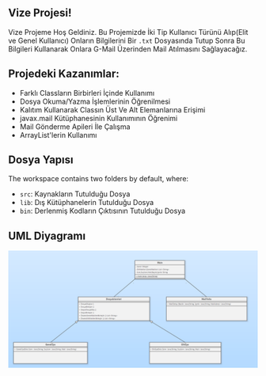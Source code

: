## Vize Projesi!

Vize Projeme Hoş Geldiniz.
Bu Projemizde İki Tip Kullanıcı Türünü Alıp(Elit ve Genel Kullanıcı) Onların Bilgilerini Bir `.txt` Dosyasında Tutup Sonra Bu Bilgileri Kullanarak Onlara G-Mail Üzerinden Mail Atılmasını Sağlayacağız.


## Projedeki Kazanımlar:
- Farklı Classların Birbirleri İçinde Kullanımı
- Dosya Okuma/Yazma İşlemlerinin Öğrenilmesi
- Kalıtım Kullanarak Classın Üst Ve Alt Elemanlarına Erişimi
- javax.mail Kütüphanesinin Kullanımının Öğrenimi
- Mail Gönderme Apileri İle Çalışma
- ArrayList'lerin Kullanımı
## Dosya Yapısı

The workspace contains two folders by default, where:

- `src`: Kaynakların Tutulduğu Dosya
- `lib`: Dış Kütüphanelerin Tutulduğu Dosya
- `bin`: Derlenmiş Kodların Çıktısının Tutulduğu Dosya


## UML Diyagramı

![img](https://raw.githubusercontent.com/AhmetOytun/Vize/master/UML%20Diyagramı.png?token=GHSAT0AAAAAACA72XLCCSJDEWWWWY6YZEOOZBNJH2Q)
